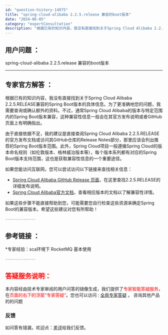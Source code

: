```yaml
---
id: "question-history-14975"
title: "spring-cloud-alibaba 2.2.5.release 兼容的boot版本"
date: "2024-06-05"
category: "expertConsultation"
description: "根据已有的知识内容，我没有直接找到关于Spring Cloud Alibaba 2.2.5.RELEASE兼容的Spring Boot版本的具体信息。为了更准确地您的问题，我需要查询或确认额外的资料。不过，通常Spring Cloud Alibaba的版本与特定范围内的Spring Boot版本兼容"
---
```


## 用户问题 ： 
 spring-cloud-alibaba 2.2.5.release 兼容的boot版本  

---------------
## 专家官方解答 ：

根据已有的知识内容，我没有直接找到关于Spring Cloud Alibaba 2.2.5.RELEASE兼容的Spring Boot版本的具体信息。为了更准确地您的问题，我需要查询或确认额外的资料。不过，通常Spring Cloud Alibaba的版本与特定范围内的Spring Boot版本兼容，这种兼容性信息一般会在其官方发布说明或者GitHub页面上有明确指出。

由于直接依据不足，我的建议是直接查阅Spring Cloud Alibaba 2.2.5.RELEASE的官方发布文档或访问其GitHub仓库的Release Notes部分，那里应该会列出推荐的Spring Boot版本范围。此外，Spring Cloud项目一般遵循Spring Cloud的版本命名规则（如伦敦版本、格林威治版本等），每个版本系列都有对应的Spring Boot版本支持范围，这也是获取兼容性信息的一个重要途径。

如果您能访问互联网，您可以尝试访问以下链接来查找相关信息：
- [Spring Cloud Alibaba GitHub Release 页面](https://github.com/alibaba/spring-cloud-alibaba/releases)，在这里查找2.2.5.RELEASE的详细发布说明。
- [Spring Cloud Alibaba官方文档](https://spring-cloud-alibaba.github.io/spring-cloud-alibaba/2.2.x/en-US/)，查看相应版本的文档以了解兼容性详情。

如果这些步骤不能直接帮助到您，可能需要您自行检查这些资源来确定Spring Boot的兼容版本。希望这些建议对您有所帮助！


<font color="#949494">---------------</font> 


## 参考链接 ：

*专家经验：sca环境下 RocketMQ 基本使用 


 <font color="#949494">---------------</font> 
 


## <font color="#FF0000">答疑服务说明：</font> 

本内容经由技术专家审阅的用户问答的镜像生成，我们提供了<font color="#FF0000">专家智能答疑服务</font>，在<font color="#FF0000">页面的右下的浮窗”专家答疑“</font>。您也可以访问 : [全局专家答疑](https://answer.opensource.alibaba.com/docs/intro) 。 咨询其他产品的的问题

### 反馈
如问答有错漏，欢迎点：[差评](https://ai.nacos.io/user/feedbackByEnhancerGradePOJOID?enhancerGradePOJOId=15080)给我们反馈。
